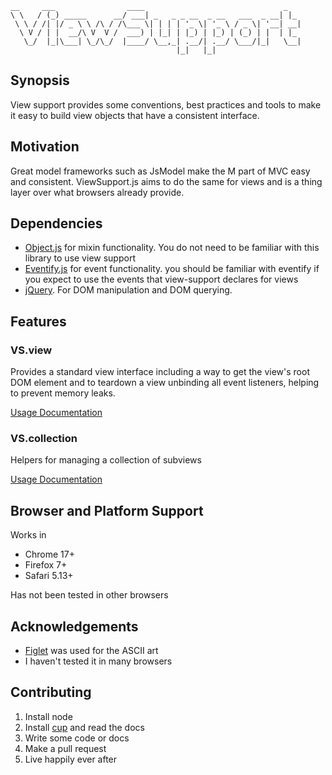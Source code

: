 	__     ___                ____                               _   
	\ \   / (_) _____      __/ ___| _   _ _ __  _ __   ___  _ __| |_ 
	 \ \ / /| |/ _ \ \ /\ / /\___ \| | | | '_ \| '_ \ / _ \| '__| __|
	  \ V / | |  __/\ V  V /  ___) | |_| | |_) | |_) | (_) | |  | |_ 
	   \_/  |_|\___| \_/\_/  |____/ \__,_| .__/| .__/ \___/|_|   \__|
	                                     |_|   |_|                   
 
        

## Synopsis

View support provides some conventions, best practices and tools to make it easy to build view objects that have a consistent interface.

## Motivation

Great model frameworks such as JsModel make the M part of MVC easy and consistent. ViewSupport.js aims to do the same for views and is a thing layer over what browsers already provide. 


## Dependencies

* [Object.js](https://github.com/sjltaylor/object.js) for mixin functionality. You do not need to be familiar with this library to use view support
* [Eventify.js](https://github.com/sjltaylor/eventify) for event functionality. you should be familiar with eventify if you expect to use the events that view-support declares for views
* [jQuery](http://jquery.com). For DOM manipulation and DOM querying.

## Features

### VS.view

Provides a standard view interface including a way to get the view's root DOM element and to teardown a view unbinding all event listeners, helping to prevent memory leaks.

[Usage Documentation]('https://github.com/sjltaylor/view-support/blob/README.markdown') 	

### VS.collection

Helpers for managing a collection of subviews

[Usage Documentation]('docs/CollectionView.markdown')

## Browser and Platform Support

Works in

* Chrome 17+
* Firefox 7+
* Safari 5.13+

Has not been tested in other browsers


## Acknowledgements

* [Figlet](http://www.figlet.org/) was used for the ASCII art
* I haven't tested it in many browsers

## Contributing

1. Install node
2. Install [cup](https://github.com/sjltaylor/cup) and read the docs
3. Write some code or docs
4. Make a pull request
5. Live happily ever after
















